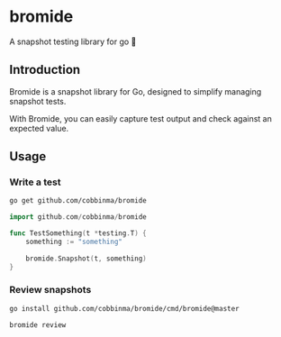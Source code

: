 # bromide

A snapshot testing library for go 📸

## Introduction

Bromide is a snapshot library for Go, designed to simplify managing snapshot tests. 

With Bromide, you can easily capture test output and check against an expected value.

## Usage

### Write a test

```sh
go get github.com/cobbinma/bromide
```

```go
import github.com/cobbinma/bromide

func TestSomething(t *testing.T) {
    something := "something"
    
    bromide.Snapshot(t, something)
}
```

### Review snapshots

```sh
go install github.com/cobbinma/bromide/cmd/bromide@master
```

```sh
bromide review
```
